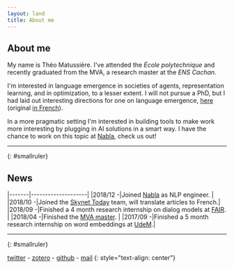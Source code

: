```yaml
---
layout: land
title: About me
---
```



## About me

My name is Théo Matussière. I've attended the _École polytechnique_ and recently graduated from the MVA, a research master at the _ENS Cachan_.

I'm interested in language emergence in societies of agents, representation learning, and in optimization, to a lesser extent. I will not pursue a PhD, but I had laid out interesting directions for one on language emergence, [here](/files/lang-emerg/main-en.html) (original [in French](/files/lang-emerg/main-fr.html)). 

In a more pragmatic setting I'm interested in building tools to make work more interesting by plugging in AI solutions in a smart way.
I have the chance to work on this topic at [Nabla](https://nabla.com), check us out!


---
{: #smallruler}

## News

|-------|--------------------|
|2018/12 -|Joined [Nabla](https://nabla.com) as NLP engineer. | 
|2018/10 -|Joined the [Skynet Today](https://www.skynettoday.com/) team, will translate articles to French.| 
|2018/09 -|Finished a 4 month research internship on dialog models at [FAIR](https://research.fb.com/category/facebook-ai-research/).  |
|2018/04 -|Finished the [MVA master](http://math.ens-paris-saclay.fr/version-francaise/formations/master-mva/). |
|2017/09 -|Finished a 5 month research internship on word embeddings at [UdeM](https://www.umontreal.ca/).|


---
{: #smallruler}

[twitter](https://twitter.com/theo_matussiere) - [zotero](https://www.zotero.org/theo-m) - [github](https://github.com/theo-m) - [mail](mailto:tmatussiere+blog@gmail.com)
{: style="text-align: center"}
